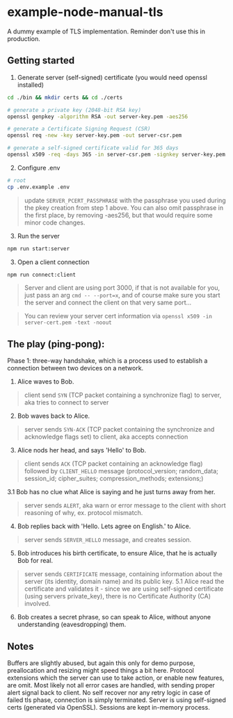# example-node-manual-tls
A dummy example of TLS implementation. Reminder don't use this in production.

## Getting started
1. Generate server (self-signed) certificate (you would need openssl installed)

```sh
cd ./bin && mkdir certs && cd ./certs

# generate a private key (2048-bit RSA key)
openssl genpkey -algorithm RSA -out server-key.pem -aes256

# generate a Certificate Signing Request (CSR)
openssl req -new -key server-key.pem -out server-csr.pem

# generate a self-signed certificate valid for 365 days
openssl x509 -req -days 365 -in server-csr.pem -signkey server-key.pem -out server-cert.pem
```

2. Configure .env
```sh
# root
cp .env.example .env
```

> update `SERVER_PCERT_PASSPHRASE` with the passphrase you used during the pkey creation from step 1 above. You can also omit passphrase in the first place, by removing -aes256, but that would require some minor code changes.

3. Run the server

```sh
npm run start:server
```

3. Open a client connection

```sh
npm run connect:client
```

> Server and client are using port 3000, if that is not available for you, just pass an arg `cmd -- --port=x`, and of course make sure you start the server and connect the client on that very same port...

> You can review your server cert information via `openssl x509 -in server-cert.pem -text -noout` 

## The play (ping-pong):

Phase 1: three-way handshake, which is a process used to establish a connection between two devices on a network.

1. Alice waves to Bob.
> client send `SYN` (TCP packet containing a synchronize flag) to server, aka tries to connect to server

2. Bob waves back to Alice.
> server sends `SYN-ACK` (TCP packet containing the synchronize and acknowledge flags set) to client, aka accepts connection

3. Alice nods her head, and says 'Hello' to Bob. 
> client sends `ACK` (TCP packet containing an acknowledge flag) followed by `CLIENT_HELLO` message (protocol_version; random_data; session_id; cipher_suites; compression_methods; extensions;)

3.1 Bob has no clue what Alice is saying and he just turns away from her.
> server sends `ALERT`, aka warn or error message to the client with short reasoning of why, ex. protocol mismatch.

4. Bob replies back with 'Hello. Lets agree on English.' to Alice.
> server sends `SERVER_HELLO` message, and creates session.

5. Bob introduces his birth certificate, to ensure Alice, that he is actually Bob for real.
> server sends `CERTIFICATE` message, containing information about the server (its identity, domain name) and its public key.
    5.1 Alice read the certificate and validates it - since we are using self-signed certificate (using servers private_key), there is no Certificate Authority (CA) involved.

6. Bob creates a secret phrase, so can speak to Alice, without anyone understanding (eavesdropping) them.

## Notes

Buffers are slightly abused, but again this only for demo purpose, preallocation and resizing might speed things a bit here.
Protocol extensions which the server can use to take action, or enable new features, are omit.
Most likely not all error cases are handled, with sending proper alert signal back to client.
No self recover nor any retry logic in case of failed tls phase, connection is simply terminated.
Server is using self-signed certs (generated via OpenSSL).
Sessions are kept in-memory process.